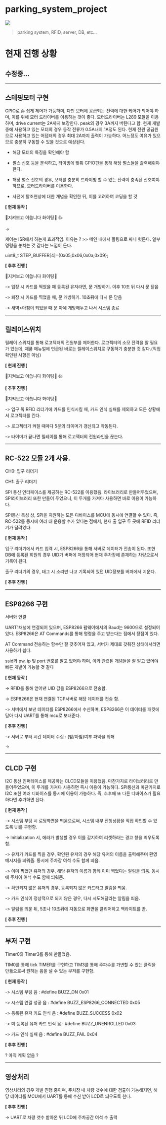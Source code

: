 # parking_system_project
![](놀릴때.gif)

 >parking system, RFID, server, DB, etc...




# 현재 진행 상황


## 수정중...

------------------------------------------------

스테핑모터 구현
------------------------------------------------
GPIO로 손 쉽게 제어가 가능하며, 다만 모터에 공급되는 전력에 대한 케어가 되어야 하며, 이를 위해 모터 드라이버를 이용하는 것이 좋다.
모터드라이버는 L289 모듈을 이용하며, drive current는 2A까지 보장한다. peak의 경우 3A까지 버틴다고 함.
현재 개발 중에 사용하고 있는 모터의 경우 동작 전류가 0.5A내지 1A정도 된다.
현재 전원 공급원으로 사용하고 있는 어댑터의 경우 최대 2A까지 출력이 가능하다. 어느정도 여유가 있으므로 충분히 구동할 수 있을 것으로 예상된다.

 - 해당 모터의 특징을 확인해야 함
 
 - 펄스 신호 등을 분석하고, 타이밍에 맞춰 GPIO핀을 통해 해당 펄스들을 출력해줘야 한다.
 
 - 해당 펄스 신호의 경우, 모터를 충분히 드라이빙 할 수 있는 전력이 충족된 신호여야 하므로, 모터드라이버를 이용한다.
 
 - 사전에 탈조현상에 대한 개념을 확인한 뒤, 이를 고려하여 코딩을 할 것


__[ 현재 동작 ]__ 

👀지켜보고 이씁니다 화이팅👀 👍

-> 

제어는 ISR에서 하는게 효과적임. 이유는 ? >> 메인 내에서 폴링으로 짜니 헛돈다. 일부 명령을 놓치는 것 같다는 느낌이 든다.


uint8_t STEP_BUFFER[4]={0x05,0x06,0x0a,0x09};

__[ 추후 진행 ]__ 

👀지켜보고 이씁니다 화이팅👀

-> 입장 시 카드를 찍었을 때 등록된 유저라면, 문 개방하기. 이후 10초 뒤 다시 문 닫음

-> 퇴장 시 카드를 찍었을 때, 문 개방하기. 10초뒤에 다시 문 닫음

-> 새벽>아침이 되었을 때 문 아예 개방해두고 나서 시스템 종료



------------------------------------------------

릴레이스위치
------------------------------------------------

릴레이 스위치를 통해 로고젝터의 전원부를 제어한다.
로고젝터의 소모 전력을 알 필요가 있는데, 제품 메뉴얼에 언급된 바로는 릴레이스위치로 구동하기 충분한 것 같다.(직접 확인된 사항은 아님)

__[ 현재 진행 ]__

👀지켜보고 이씁니다 화이팅👀 👍




__[ 추후 진행 ]__

👀지켜보고 이씁니다 화이팅👀


-> 입구 쪽 RFID 리더기에 카드를 인식시킬 때, 카드 인식 실패를 제외하고 모든 상황에서 로고젝터를 킨다.

-> 로고젝터가 켜질 때마다 5분의 타이머가 갱신되고 작동된다.

-> 타이머가 끝나면 릴레이를 통해 로고젝터의 전원라인을 끊는다.




------------------------------------------------


RC-522 모듈 2개 사용.
------------------------------------------------
CH0: 입구 리더기

CH1: 출구 리더기

SPI 통신 인터페이스를 제공하는 RC-522를 이용했음. 라이브러리로 만들어두었으며, SPI라이브러리 또한 만들어 두었으니, 이 두개를 가져다 사용하면 바로 이용이 가능하다.

SPI통신 특성 상, SPI을 지원하는 모든 디바이스를 MCU에 동시에 연결할 수 있다. 즉, RC-522를 동시에 여러 대 운용할 수가 있다는 점에서, 현재 출 입구 두 곳에 RFID 리더기가 달려있다.


__[ 현재 동작 ]__

입구 리더기에서 카드 입력 시, ESP8266을 통해 서버로 데이터가 전송이 된다. 또한 DB에 등록된 회원의 경우 UID가 버퍼에 저장되어 
현재 주차장에 존재하는 차량으로서 기록이 된다.

출구 리더기의 경우, 태그 시 소리만 나고 기록되어 있던 UID정보를 버퍼에서 지운다.


__[ 추후 진행 ]__



------------------------------------------------

ESP8266 구현
------------------------------------------------
서버와 연결

UART1채널에 연결되어 있으며, ESP8266 펌웨어에서의 Baud는 9600으로 설정되어 있다. ESP8266은 AT Commands를 통해 명령을 주고 받는다는 점에서 장점이 있다. 

AT Command 전송하는 함수만 잘 갖추어져 있고, 서버가 제대로 갖춰진 상태에서라면 사용하기 쉽다.

ssid와 pw, ip 및 port 번호를 알고 있어야 하며, 이와 관련된 개념들을 잘 알고 있어야 빠른 개발이 가능할 것 같다

__[ 현재 동작 ]__

-> RFID를 통해 얻어낸 UID 값을 ESP8266으로 전송함. 

-> ESP8266은 현재 연결된 TCP서버로 해당 데이터를 전송 함.

-> 서버에서 보낸 데이터를 ESP8266에서 수신하며, ESP8266은 이 데이터를 패킷에 담아 다시 UART를 통해 mcu로 보내준다.


__[ 추후 진행 ]__

-> 서버로 부터 시간 데이터 수집 : (밤/아침)여부 파악을 위해

-> 


------------------------------------------------

CLCD 구현
------------------------------------------------

I2C 통신 인퍼테이스를 제공하는 CLCD모듈을 이용했음. 마찬가지로 라이브러리로 만들어두었으며, 이 두개를 가져다 사용하면 즉시 이용이 가능하다. 
SPI통신과 마찬가지로 I2C 또한 여러 디바이스를 동시에 이용이 가능하다. 즉, 추후에 또 다른 디바이스가 필요하다면 추가하면 된다.

__[ 현재 동작 ]__ 

-> 시스템 부팅 시 로딩화면을 띄움으로써, 시스템 내부 진행상황을 직접 확인할 수 있도록 UI를 구현함.

-> Initialization 시, 에러가 발생할 경우 이를 감지하여 리셋하라는 경고 창을 띄우도록 함.

-> 유저가 카드를 찍을 경우, 확인된 유저의 경우 해당 유저의 이름을 출력해주며 환영 메시지를 띄워줌. 동시에 주차장 여석 수도 함께 띄움.

-> 이미 찍었던 유저의 경우, 해당 유저의 이름과 함께 이미 찍었다는 알림을 띄움. 동시에 주차아 여석 수도 함께 띄워줌.

-> 확인되지 않은 유저의 경우, 등록되지 않은 카드라고 알림을 띄움.

-> 카드 인식이 정상적으로 되지 않은 경우, 다시 시도해달라는 알림을 띄움. 

-> 알림을 띄운 뒤, 5초나 10초뒤에 자동으로 화면을 클리어하고 백라이트를 끔.


__[ 추후 진행 ]__


------------------------------------------------

부저 구현
------------------------------------------------
Timer0와 Timer3를 통해 만들었음.

TIM0를 통해 tick TIMER를 구현하고 TIM3를 통해 주파수를 가변할 수 있는 클럭을 만듦으로써 원하는 음을 낼 수 있는 부저를 구현함.


__[ 현재 동작 ]__

-> 시스템 부팅 음 : #define BUZZ_ON 0x01

-> 시스템 연결 성공 음 : #define BUZZ_ESP8266_CONNECTED 0x05

-> 등록된 유저 카드 인식 음 : #define BUZZ_SUCCESS 0x02

-> 미 등록된 유저 카드 인식 음 : #define BUZZ_UNENROLLED 0x03

-> 카드 인식 실패 음 : #define BUZZ_FAIL 0x04


__[ 추후 진행 ]__

? 아직 계획 없음 ? 



------------------------------------------------

영상처리 
------------------------------------------------
영상처리의 경우 개발 진행 중이며, 주차장 내 차량 갯수에 대한 검출이 가능해지면, 해당 데이터를 MCU에서 UART를 통해 수신 받아 LCD로 띄우도록 한다.

__[ 추후 진행 ]__ 

-> UART로 차량 갯수 받아온 뒤 LCD에 주차공간 여석 수 출력
